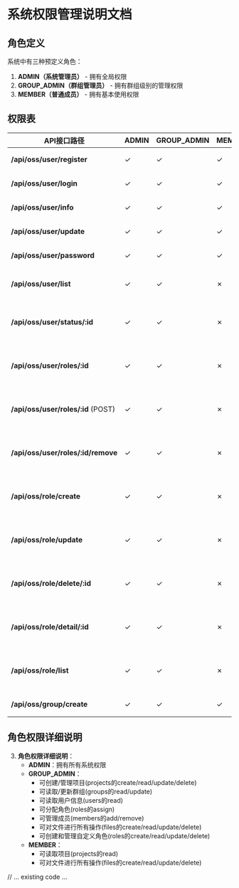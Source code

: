 # 系统权限管理说明文档

## 角色定义

系统中有三种预定义角色：
1. **ADMIN（系统管理员）** - 拥有全局权限
2. **GROUP_ADMIN（群组管理员）** - 拥有群组级别的管理权限
3. **MEMBER（普通成员）** - 拥有基本使用权限

## 权限表

| API接口路径 | ADMIN | GROUP_ADMIN | MEMBER | 说明 |
|------------|-------|-------------|--------|------|
| **/api/oss/user/register** | ✓ | ✓ | ✓ | 用户注册（公开） |
| **/api/oss/user/login** | ✓ | ✓ | ✓ | 用户登录（公开） |
| **/api/oss/user/info** | ✓ | ✓ | ✓ | 获取个人信息（需登录） |
| **/api/oss/user/update** | ✓ | ✓ | ✓ | 更新个人信息（需登录） |
| **/api/oss/user/password** | ✓ | ✓ | ✓ | 修改密码（需登录） |
| **/api/oss/user/list** | ✓ | ✓ | ✗ | 用户列表（需要GROUP_ADMIN权限） |
| **/api/oss/user/status/:id** | ✓ | ✓ | ✗ | 更新用户状态（需要GROUP_ADMIN权限） |
| **/api/oss/user/roles/:id** | ✓ | ✓ | ✗ | 获取用户角色（需要GROUP_ADMIN权限） |
| **/api/oss/user/roles/:id** (POST) | ✓ | ✓ | ✗ | 分配用户角色（需要GROUP_ADMIN权限） |
| **/api/oss/user/roles/:id/remove** | ✓ | ✓ | ✗ | 移除用户角色（需要GROUP_ADMIN权限） |
| **/api/oss/role/create** | ✓ | ✓ | ✗ | 创建角色（需要ADMIN或GROUP_ADMIN权限） |
| **/api/oss/role/update** | ✓ | ✓ | ✗ | 更新角色（需要ADMIN或GROUP_ADMIN权限） |
| **/api/oss/role/delete/:id** | ✓ | ✓ | ✗ | 删除角色（需要ADMIN或GROUP_ADMIN权限） |
| **/api/oss/role/detail/:id** | ✓ | ✓ | ✗ | 角色详情（需要ADMIN或GROUP_ADMIN权限） |
| **/api/oss/role/list** | ✓ | ✓ | ✗ | 角色列表（需要ADMIN或GROUP_ADMIN权限） |
| **/api/oss/group/create** | ✓ | ✓ | ✓ | 创建群组（需登录） |

## 角色权限详细说明

3. **角色权限详细说明**：
   - **ADMIN**：拥有所有系统权限
   - **GROUP_ADMIN**：
     - 可创建/管理项目(projects的create/read/update/delete)
     - 可读取/更新群组(groups的read/update)
     - 可读取用户信息(users的read)
     - 可分配角色(roles的assign)
     - 可管理成员(members的add/remove)
     - 可对文件进行所有操作(files的create/read/update/delete)
     - 可创建和管理自定义角色(roles的create/read/update/delete)
   - **MEMBER**：
     - 可读取项目(projects的read)
     - 可对文件进行所有操作(files的create/read/update/delete)

// ... existing code ... 
